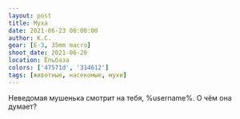 ```yaml
---
layout: post
title: Муха
date: 2021-06-23 00:00:00
author: К.С.
gear: [E-3, 35mm macro]
shoot_date: 2021-06-20
location: Ёльбаза
colors: ['47571d', '314612']
tags: [животные, насекомые, мухи]
---
```

Неведомая мушенька смотрит на тебя, %username%. О чём она думает?
